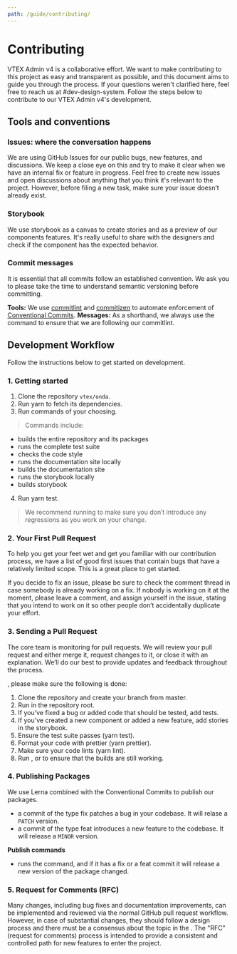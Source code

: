 ```yaml
---
path: /guide/contributing/
---
```


# Contributing

VTEX Admin v4 is a collaborative effort. We want to make contributing to this project as easy and transparent as possible, and this document aims to guide you through the process. If your questions weren't clarified here, feel free to reach us at #dev-design-system. Follow the steps below to contribute to our VTEX Admin v4's development.

## Tools and conventions

### Issues: where the conversation happens

We are using GitHub Issues for our public bugs, new features, and discussions. We keep a close eye on this and try to make it clear when we have an internal fix or feature in progress. Feel free to create new issues and open discussions about anything that you think it's relevant to the project. However, before filing a new task, make sure your issue doesn’t already exist.

### Storybook

We use storybook as a canvas to create stories and as a preview of our components features. It's really useful to share with the designers and check if the component has the expected behavior.


### Commit messages

It is essential that all commits follow an established convention. We ask you to please take the time to understand semantic versioning before committing.

**Tools:** We use [commitlint](https://commitlint.js.org/#/) and [commitizen](http://commitizen.github.io/cz-cli/) to automate enforcement of [Conventional Commits](https://www.conventionalcommits.org/). 
**Messages:** As a shorthand, we always use the <highlight message="git cz"></highlight> command to ensure that we are following our commitlint.


## Development Workflow

Follow the instructions below to get started on development. 

### 1. Getting started 

 1. Clone the repository `vtex/onda`.
 2. Run yarn to fetch its dependencies.
 3. Run commands of your choosing. 
> Commands include:

- <highlight message="yarn build"></highlight> builds the entire repository and its packages
- <highlight message="yarn test"></highlight> runs the complete test suite
- <highlight message="yarn lint"></highlight> checks the code style
- <highlight message="yarn admin:site"></highlight> runs the documentation site locally
- <highlight message="yarn build-site:admin"></highlight> builds the documentation site
- <highlight message="yarn storybook:admin"></highlight> runs the storybook locally
- <highlight message="yarn build-storybook:admin"></highlight> builds storybook

 4. Run yarn test.
> We recommend running <highlight message="yarn test"></highlight> to make sure you don’t introduce any regressions as you work on your change.

### 2. Your First Pull Request

To help you get your feet wet and get you familiar with our contribution process, we have a list of good first issues that contain bugs that have a relatively limited scope. This is a great place to get started.

If you decide to fix an issue, please be sure to check the comment thread in case somebody is already working on a fix. If nobody is working on it at the moment, please leave a comment, and assign yourself in the issue, stating that you intend to work on it so other people don’t accidentally duplicate your effort.

### 3. Sending a Pull Request

The core team is monitoring for pull requests. We will review your pull request and either merge it, request changes to it, or close it with an explanation. We’ll do our best to provide updates and feedback throughout the process.

<highlight message="Before submitting a pull request"></highlight>, please make sure the following is done:

 1. Clone the repository and create your branch from master.  
 2. Run <highlight message="yarn"></highlight> in the repository root.  
 3. If you’ve fixed a bug or added code that should be tested, add tests.  
 4. If you've created a new component or added a new feature, add stories in the storybook.  
 5. Ensure the test suite passes (yarn test).  
 6. Format your code with prettier (yarn prettier).  
 7. Make sure your code lints (yarn lint).  
 8. Run <highlight message="yarn build"></highlight>, <highlight message="yarn build-storybook:admin"></highlight> or <highlight message="yarn build-site:admin"></highlight> to ensure that the builds are still working.  

### 4. Publishing Packages

We use Lerna combined with the Conventional Commits to publish our packages.
- <highlight message="fix:"></highlight> a commit of the type fix patches a bug in your codebase. It will relase a `PATCH` version.
- <highlight message="feat:"></highlight> a commit of the type feat introduces a new feature to the codebase. It will release a `MINOR` version.

**Publish commands**

- <highlight message="yarn publish:packages"></highlight> runs the <highlight message="lerna publish"></highlight> command, and if it has a fix or a feat commit it will release a new version of the package changed.

### 5. Request for Comments (RFC)

Many changes, including bug fixes and documentation improvements, can be implemented and reviewed via the normal GitHub pull request workflow.
However, in case of substantial changes, they should follow a design process and there must be a consensus about the topic in the <highlight message="onda-core-team"></highlight>.
The "RFC" (request for comments) process is intended to provide a consistent and controlled path for new features to enter the project.
